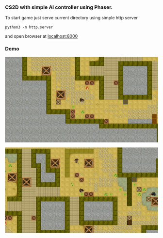### CS2D with simple AI controller using Phaser.

To start game just serve current directory using simple http server

```
python3 -m http.server
```

and open browser at [localhost:8000](http://127.0.0.1:8000/)


### Demo

<p align="center">
    <img src="https://raw.githubusercontent.com/lukascode/CS2D/master/demo/demo1.png">
</p>

<p align="center">
    <img src="https://raw.githubusercontent.com/lukascode/CS2D/master/demo/demo2.png">
</p>